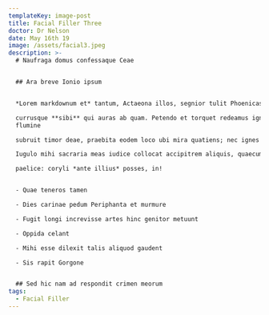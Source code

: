 ```yaml
---
templateKey: image-post
title: Facial Filler Three
doctor: Dr Nelson
date: May 16th 19
image: /assets/facial3.jpeg
description: >-
  # Naufraga domus confessaque Ceae


  ## Ara breve Ionio ipsum


  *Lorem markdownum et* tantum, Actaeona illos, segnior tulit Phoenicas qui

  currusque **sibi** qui auras ab quam. Petendo et torquet redeamus ignis
  flumine

  subruit timor deae, praebita eodem loco ubi mira quatiens; nec ignes montis.

  Iugulo mihi sacraria meas iudice collocat accipitrem aliquis, quaecumque

  paelice: coryli *ante illius* posses, in!


  - Quae teneros tamen

  - Dies carinae pedum Periphanta et murmure

  - Fugit longi increvisse artes hinc genitor metuunt

  - Oppida celant

  - Mihi esse dilexit talis aliquod gaudent

  - Sis rapit Gorgone


  ## Sed hic nam ad respondit crimen meorum
tags:
  - Facial Filler
---
```


